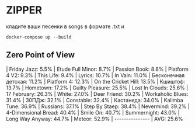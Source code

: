 # ZIPPER

кладите ваши песенки в songs в формате .txt и

~~~
docker-compose up --build
~~~

## Zero Point of View

| Friday Jazz: 5.5%
| Etude Full Minor: 8.7%
| Passion Book: 8.8%
| Platform 4 V2: 9.3%
| This Life: 9.4%
| Lyrics: 10.7%
| In Vain: 11.0%
| Бесконечная детская: 11.2%
| Platform 4: 12.3%
| On the Cricket Hill: 13.5%
| Кшиштоф: 13.7%
| Hometown: 17.2%
| Guilty Pleasure: 25.5%
| Lost In Clouds: 25.6%
| 17 February: 26.3%
| White: 27.0%
| Deer Friend: 30.2%
| Workaholic Blues: 31.4%
| 30ПДж: 32.1%
| Constable: 32.4%
| Кастанеда: 34.0%
| Kalimba Tune: 36.9%
| Russians: 37.1%
| Step By Staep: 38.4%
| Nevermind: 39.2%
| 4-Dimensional Bread: 40.4%
| Smile On: 40.7%
| Summernight: 43.0%
| Long Way Anyway: 44.7%
| Meteor: 52.9%
| ---------------
| AVG: 25.6%
